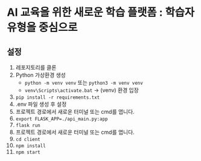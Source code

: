 # AI 교육을 위한 새로운 학습 플랫폼 : 학습자 유형을 중심으로
## 설정
1. 레포지토리를 클론
2. Python 가상환경 생성
    - `python -m venv venv` 
        또는 `python3 -m venv venv`
    - `venv\Scripts\activate.bat` -> (venv) 환경 입장 
3. `pip install -r requirements.txt`
4. .env 파일 생성 후 설정
5. 프로젝트 경로에서 새로운 터미널 또는 cmd를 엽니다.
6. `export FLASK_APP=./api_main.py:app`
7. `flask run`
8. 프로젝트 경로에서 새로운 터미널 또는 cmd를 엽니다.
9. `cd client`
10. `npm install`
11. `npm start`